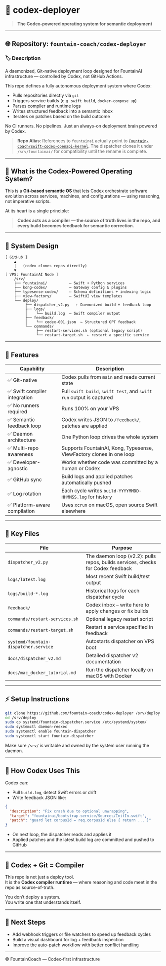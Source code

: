 # 🧠 codex-deployer

> **The Codex-powered operating system for semantic deployment**

---

## 🌐 Repository: `fountain-coach/codex-deployer`

### 🏷️ Description

A daemonized, Git-native deployment loop designed for FountainAI infrastructure — controlled by Codex, not GitHub Actions.

This repo defines a fully autonomous deployment system where Codex:
- Pulls repositories directly via `git`
- Triggers service builds (e.g. `swift build`, `docker-compose up`)
- Parses compiler and runtime logs
- Writes structured feedback into a semantic inbox
- Iterates on patches based on the build outcome

No CI runners. No pipelines. Just an always-on deployment brain powered by Codex.

> **Repo Alias**: References to `fountainai` actually point to
> [`Fountain-Coach/swift-codex-openapi-kernel`](https://github.com/Fountain-Coach/swift-codex-openapi-kernel).
> The dispatcher clones it under `/srv/fountainai/` for compatibility until the
> rename is complete.

---

## 🧠 What is the Codex-Powered Operating System?

This is a **Git-based semantic OS** that lets Codex orchestrate software evolution across services, machines, and configurations — using reasoning, not imperative scripts.

At its heart is a single principle:

> **Codex acts as a compiler — the source of truth lives in the repo, and every build becomes feedback for semantic correction.**

---

## 🧩 System Design

```
[ GitHub ]
    ▲
    |   (codex clones repos directly)
    ▼
[ VPS: FountainAI Node ]
    /srv/
    ├── fountainai/          ← Swift + Python services
    ├── kong-codex/          ← Gateway config & plugins
    ├── typesense-codex/     ← Schema definitions + indexing logic
    ├── view-factory/        ← SwiftUI view templates
    └── deploy/
         ├── dispatcher_v2.py   ← Daemonized build + feedback loop
         ├── logs/
         │    └── build.log  ← Swift compiler output
         ├── feedback/
         │    └── codex-001.json  ← Structured GPT feedback
         └── commands/
              ├── restart-services.sh (optional legacy script)
              └── restart-target.sh  ← restart a specific service
```

---

## 🚀 Features

| Capability | Description |
|------------|-------------|
| ✅ Git-native | Codex pulls from `main` and reads current state |
| ✅ Swift compiler integration | Full `swift build`, `swift test`, and `swift run` output is captured |
| ✅ No runners required | Runs 100% on your VPS |
| ✅ Semantic feedback loop | Codex writes JSON to `/feedback/`, patches are applied |
| ✅ Daemon architecture | One Python loop drives the whole system |
| ✅ Multi-repo awareness | Supports FountainAI, Kong, Typesense, ViewFactory clones in one loop |
| ✅ Developer-agnostic | Works whether code was committed by a human or Codex |
| ✅ GitHub sync | Build logs and applied patches automatically pushed |
| ✅ Log rotation | Each cycle writes `build-YYYYMMDD-HHMMSS.log` for history |
| ✅ Platform-aware compilation | Uses `xcrun` on macOS, open source Swift elsewhere |

---

## 📂 Key Files

| File | Purpose |
|------|---------|
| `dispatcher_v2.py` | The daemon loop (v2.2): pulls repos, builds services, checks for Codex feedback |
| `logs/latest.log` | Most recent Swift build/test output |
| `logs/build-*.log` | Historical logs for each dispatcher cycle |
| `feedback/` | Codex inbox – write here to apply changes or fix builds |
| `commands/restart-services.sh` | Optional legacy restart script |
| `commands/restart-target.sh` | Restart a service specified in feedback |
| `systemd/fountain-dispatcher.service` | Autostarts dispatcher on VPS boot |
| `docs/dispatcher_v2.md` | Detailed dispatcher v2 documentation |
| `docs/mac_docker_tutorial.md` | Run the dispatcher locally on macOS with Docker |

---

## ⚡ Setup Instructions

```bash
git clone https://github.com/fountain-coach/codex-deployer /srv/deploy
cd /srv/deploy
sudo cp systemd/fountain-dispatcher.service /etc/systemd/system/
sudo systemctl daemon-reexec
sudo systemctl enable fountain-dispatcher
sudo systemctl start fountain-dispatcher
```

Make sure `/srv/` is writable and owned by the system user running the daemon.

---

## 🧠 How Codex Uses This

Codex can:

- Pull `build.log`, detect Swift errors or drift
- Write feedback JSON like:

```json
{
  "description": "Fix crash due to optional unwrapping",
  "target": "fountainai/bootstrap-service/Sources/InitIn.swift",
  "patch": "guard let corpusId = req.corpusId else { return ... }"
}
```

- On next loop, the dispatcher reads and applies it
- Applied patches and the latest build log are committed and pushed to GitHub

---

## 🧠 Codex + Git = Compiler

This repo is not just a deploy tool.  
It is the **Codex compiler runtime** — where reasoning and code meet in the repo as source-of-truth.

You don’t deploy a system.  
You write one that understands itself.

---

## 🏁 Next Steps

- Add webhook triggers or file watchers to speed up feedback cycles
- Build a visual dashboard for log + feedback inspection
- Improve the auto-patch workflow with better conflict handling

---

© FountainCoach — Codex-first infrastructure
